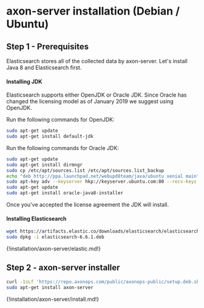 # axon-server installation (Debian / Ubuntu)

## Step 1 - Prerequisites

Elasticsearch stores all of the collected data by axon-server. Let's install Java 8 and Elasticsearch first.

#### Installing JDK
Elasticsearch supports either OpenJDK or Oracle JDK. Since Oracle has changed the licensing model as of January 2019 we suggest using OpenJDK.

Run the following commands for OpenJDK:
``` bash
sudo apt-get update
sudo apt-get install default-jdk
```

Run the following commands for Oracle JDK:
``` bash
sudo apt-get update
sudo apt-get install dirmngr
sudo cp /etc/apt/sources.list /etc/apt/sources.list_backup
echo "deb http://ppa.launchpad.net/webupd8team/java/ubuntu xenial main" | sudo tee /etc/apt/sources.list.d/webupd8team-java.list
sudo apt-key adv --keyserver hkp://keyserver.ubuntu.com:80 --recv-keys EEA14886
sudo apt-get update
sudo apt-get install oracle-java8-installer
```

Once you've accepted the license agreement the JDK will install.


#### Installing Elasticsearch

``` bash
wget https://artifacts.elastic.co/downloads/elasticsearch/elasticsearch-6.6.1.deb
sudo dpkg -i elasticsearch-6.6.1.deb
```

{!installation/axon-server/elastic.md!}

## Step 2 - axon-server installer
``` bash
curl -1sLf 'https://repo.axonops.com/public/axonops-public/setup.deb.sh' | sudo -E bash
sudo apt-get install axon-server
```

{!installation/axon-server/install.md!}







